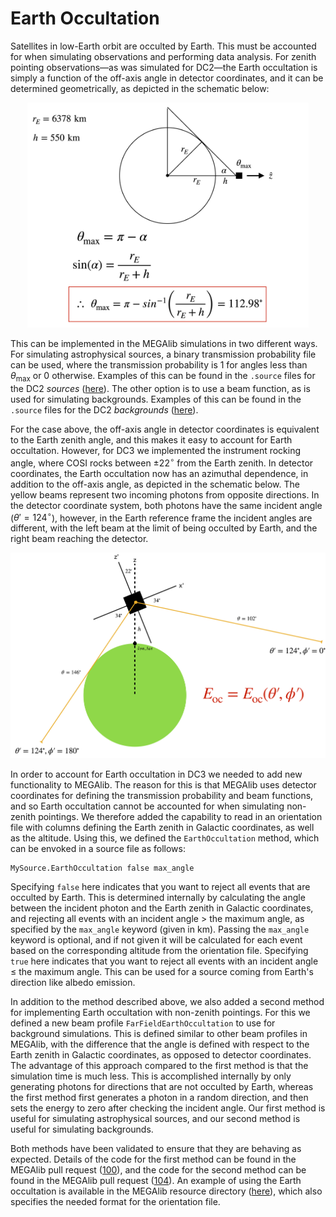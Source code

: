 # Earth Occultation  

Satellites in low-Earth orbit are occulted by Earth. This must be accounted for when simulating observations and performing data analysis. For zenith pointing observations—as was simulated for DC2—the Earth occultation is simply a function of the off-axis angle in detector coordinates, and it can be determined geometrically, as depicted in the schematic below:

<p align="center">
<img width="450"  src="images/earth_occ_dc2.png">
</p>

This can be implemented in the MEGAlib simulations in two different ways. For simulating astrophysical sources, a binary transmission probability file can be used, where the transmission probability is 1 for angles less than $\theta_{\text{max}}$ or 0 otherwise. Examples of this can be found in the `.source` files for the DC2 *sources* ([here](https://github.com/cositools/cosi-sim/tree/main/cosi_sim/Source_Library/DC2/sources)). The other option is to use a beam function, as is used for simulating backgrounds. Examples of this can be found in the `.source` files for the DC2 *backgrounds* ([here](https://github.com/cositools/cosi-sim/tree/main/cosi_sim/Source_Library/DC2/backgrounds)).

For the case above, the off-axis angle in detector coordinates is equivalent to the Earth zenith angle, and this makes it easy to account for Earth occultation. However, for DC3 we implemented the instrument rocking angle, where COSI rocks between $\pm 22^\circ$ from the Earth zenith. In detector coordinates, the Earth occultation now has an azimuthal dependence, in addition to the off-axis angle, as depicted in the schematic below. The yellow beams represent two incoming photons from opposite directions. In the detector coordinate system, both photons have the same incident angle ($\theta' = 124^\circ$), however, in the Earth reference frame the incident angles are different, with the left beam at the limit of being occulted by Earth, and the right beam reaching the detector.

<p align="center">
<img width="600"  src="images/earth_occ_dc3.png">
</p>

In order to account for Earth occultation in DC3 we needed to add new functionality to MEGAlib. The reason for this is that MEGAlib uses detector coordinates for defining the transmission probability and beam functions, and so Earth occultation cannot be accounted for when simulating non-zenith pointings. We therefore added the capability to read in an orientation file with columns defining the Earth zenith in Galactic coordinates, as well as the altitude. Using this, we defined the `EarthOccultation` method, which can be envoked in a source file as follows:

```
MySource.EarthOccultation false max_angle
```

Specifying `false` here indicates that you want to reject all events that are occulted by Earth. This is determined internally by calculating the angle between the incident photon and the Earth zenith in Galactic coordinates, and rejecting all events with an incident angle $>$ the maximum angle, as specified by the `max_angle` keyword (given in km). Passing the `max_angle` keyword is optional, and if not given it will be calculated for each event based on the corresponding altitude from the orientation file. Specifying `true` here indicates that you want to reject all events with an incident angle $\leq$ the maximum angle. This can be used for a source coming from Earth's direction like albedo emission. 

In addition to the method described above, we also added a second method for implementing Earth occultation with non-zenith pointings. For this we defined a new beam profile `FarFieldEarthOccultation` to use for background simulations. This is defined similar to other beam profiles in MEGAlib, with the difference that the angle is defined with respect to the Earth zenith in Galactic coordinates, as opposed to detector coordinates. The advantage of this approach compared to the first method is that the simulation time is much less. This is accomplished internally by only generating photons for directions that are not occulted by Earth, whereas the first method first generates a photon in a random direction, and then sets the energy to zero after checking the incident angle. Our first method is useful for simulating astrophysical sources, and our second method is useful for simulating backgrounds.  

Both methods have been validated to ensure that they are behaving as expected. Details of the code for the first method can be found in the MEGAlib pull request ([100](https://github.com/zoglauer/megalib/pull/100)), and the code for the second method can be found in the MEGAlib pull request ([104](https://github.com/zoglauer/megalib/pull/104)). An example of using the Earth occultation is available in the MEGAlib resource directory ([here](https://github.com/zoglauer/megalib/tree/develop-cosi/resource/examples/advanced/EarthOccultation)), which also specifies the needed format for the orientation file. 


